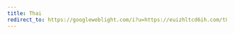 ```yaml
---
title: Thai
redirect_to: https://googleweblight.com/i?u=https://euizhltcd6ih.com/t8zqz6te?key=80c53e200a0142e6c86d1b1ad89ca255
---
```

